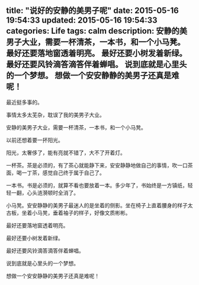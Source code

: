 title: "说好的安静的美男子呢"
date: 2015-05-16 19:54:33
updated: 2015-05-16 19:54:33
categories: Life
tags: calm
description: 安静的美男子大业，需要一杯清茶，一本书，和一个小马凳。 最好还要落地窗透着明亮。 最好还要小树发着新绿。 最好还要风铃滴答滴答伴着蝉唱。 说到底就是心里头的一个梦想。 想做一个安安静静的美男子还真是难呢！
---

最近挺多事的。

事情太多太芜杂，耽误了我的美男子大业。

安静的美男子大业，需要一杯清茶，一本书，和一个小马凳。

以前还想着要一抔阳光。

阳光，太奢侈了，能有亮就不错了，大不了开着灯。

一杯茶。茶是必须的，有了茶心就能静下来，安安静静地做自己的事情，吹一口茶面，喝一丁茶，感觉自己终于属于自己了。

一本书。书是必须的，就算不看也要放着一本。多少年了，书始终是一方镇纸，轻轻一翻，心头涟漪顿时全消了。

小马凳。安安静静的美男子最迷人的是坐着的侧影。坐在椅子上直着腰身的样子太古板，坐着小马凳，垂着袖子的样子，好像文质彬彬。

最好还要落地窗透着明亮。

最好还要小树发着新绿。

最好还要风铃滴答滴答伴着蝉唱。

说到底就是心里头的一个梦想。

想做一个安安静静的美男子还真是难呢！


